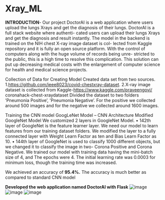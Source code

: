 # Xray_ML

**INTRODUCTION**-
Our project DoctorAI is a web application where users upload the lungs Xrays and
get the diagnosis of their lungs. DoctorAI is a full stack website where authenti-
cated users can upload their lungs Xrays and get the diagnosis and result instantly.
The model in the backend is trained on the NIH chest X-ray image dataset is col-
lected from Kaggle repository and it is fully an open source platform.
With the control of computers along with the huge volume of records being unre-
stricted to the public, this is a high time to resolve this complication. This solution
can put up decreasing medical costs with the enlargement of computer science for
health and medical science projects.



Collection of Data for Creating Model
Created data set from two sources.
1.https://github.com/ieee8023/covid-chestxray-dataset.
2.X-ray image dataset is collected from Kaggle-https://www.kaggle.com/praveengovi/
coronahack-chest-xraydataset
Divided the dataset to two folders ’Pneumonia Positive’, ’Pneumonia Negative’.
For the positive we collected around 500 images and for the negative we collected
around 1600 images.

Training the CNN model
GoogLeNet Model – CNN Architecture
Modified GoogleNet Model
We customized 2 layers in GoogleNet Model.
• 142th layer of GoogleNet is the feature learner layer. We need our model to
learn features from our training dataset folders. We modified the layer to a
fully connected layer with Weight Learn Factor as ten and Bias Learn Factor
as 10.
• 144th layer of GoogleNet is used to classify 1000 different objects, but we
changed it to classify the image in two- Corona Positive and Corona Negative.
We trained our model with training data having the mini-batch size of 4, and The
epochs were 4. The initial learning rate was 0.0003 for minimum loss, though the
training time was increased.

We achieved an accuracy of **95.4%.**
The accuracy is much better as compared to standard CNN model

**Developed the web application named DoctorAI with Flask**
![image](https://user-images.githubusercontent.com/58679695/179061955-924cffd0-bc55-4fc0-8296-88c0f1c6aff9.png)
![image](https://user-images.githubusercontent.com/58679695/179062008-60a2e64c-fe58-4440-96a7-1cfdbb091d4a.png)
![image](https://user-images.githubusercontent.com/58679695/179062025-dab7b755-8de4-4263-b808-bdc5c244998f.png)


